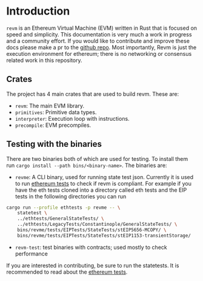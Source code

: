 # Introduction

`revm` is an Ethereum Virtual Machine (EVM) written in Rust that is focused on speed and simplicity. This documentation is very much a work in progress and a community effort. If you would like to contribute and improve these docs please make a pr to the [github repo](https://github.com/bluealloy/revm/tree/main). Most importantly, Revm is just the execution environment for ethereum; there is no networking or consensus related work in this repository.

## Crates

The project has 4 main crates that are used to build revm. These are:

- `revm`: The main EVM library.
- `primitives`: Primitive data types.
- `interpreter`: Execution loop with instructions.
- `precompile`: EVM precompiles.

## Testing with the binaries

There are two binaries both of which are used for testing. To install them run `cargo install --path bins/<binary-name>`. The binaries are:

- `revme`: A CLI binary, used for running state test json. Currently it is used to run [ethereum tests](https://github.com/ethereum/tests) to check if revm is compliant. For example if you have the eth tests cloned into a directory called eth tests and the EIP tests in the following directories you can run 
```bash
cargo run --profile ethtests -p revme -- \
    statetest \
    ../ethtests/GeneralStateTests/ \
    ../ethtests/LegacyTests/Constantinople/GeneralStateTests/ \
    bins/revme/tests/EIPTests/StateTests/stEIP5656-MCOPY/ \
    bins/revme/tests/EIPTests/StateTests/stEIP1153-transientStorage/
```

- `revm-test`: test binaries with contracts; used mostly to check performance

If you are interested in contributing, be sure to run the statetests. It is recommended to read about the [ethereum tests](https://ethereum-tests.readthedocs.io/en/latest/).
